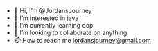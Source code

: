 - 👋 Hi, I’m @JordansJourney
- 👀 I’m interested in java
- 🌱 I’m currently learning oop
- 💞️ I’m looking to collaborate on anything
- 📫 How to reach me jordansjourney@gmail.com





<!---





--->
